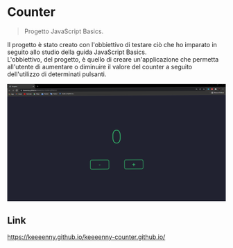 # Counter
> Progetto JavaScript Basics.

Il progetto è stato creato con l'obbiettivo di testare ciò che ho imparato in seguito allo studio della guida JavaScript Basics. </br>
L'obbiettivo, del progetto, è quello di creare un'applicazione che permetta all'utente di aumentare o diminuire il valore del counter a seguito dell'utilizzo di determinati pulsanti.

![Ciao](img/foto-app.png)

## Link

https://keeeenny.github.io/keeeenny-counter.github.io/